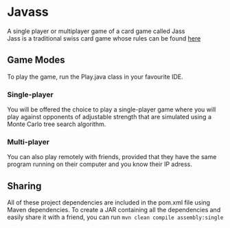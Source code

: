 # Javass
A single player or multiplayer game of a card game called Jass  
Jass is a traditional swiss card game whose rules can be found [here](https://en.wikipedia.org/wiki/Jass)

## Game Modes
To play the game, run the Play.java class in your favourite IDE.

### Single-player
You will be offered the choice to play a single-player game where you will play against 
opponents of adjustable strength that are simulated using a Monte Carlo tree search algorithm.
### Multi-player
You can also play remotely with friends, provided that they have the same program running on their computer and you know their IP adress.

## Sharing
All of these project dependencies are included in the pom.xml file using Maven dependencies.
To create a JAR containing all the dependencies and easily share it with a friend, you can run ```mvn clean compile assembly:single```
